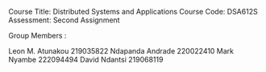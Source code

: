 Course Title: Distributed Systems and Applications Course Code: DSA612S Assessment: Second Assignment

Group Members :

Leon M. Atunakou 219035822
Ndapanda Andrade 220022410
Mark Nyambe 222094494
David Ndantsi 219068119
